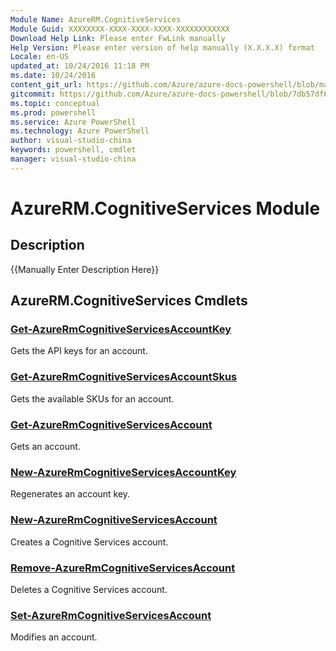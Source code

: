 ```yaml
---
Module Name: AzureRM.CognitiveServices
Module Guid: XXXXXXXX-XXXX-XXXX-XXXX-XXXXXXXXXXXX
Download Help Link: Please enter FwLink manually
Help Version: Please enter version of help manually (X.X.X.X) format
Locale: en-US
updated_at: 10/24/2016 11:18 PM
ms.date: 10/24/2016
content_git_url: https://github.com/Azure/azure-docs-powershell/blob/master/azureps-cmdlets-docs/ResourceManager/AzureRM.CognitiveServices/v0.4.0/AzureRM.CognitiveServices.md
gitcommit: https://github.com/Azure/azure-docs-powershell/blob/7db57df6b5e709a7c001e6de362a1240d7583ae8/azureps-cmdlets-docs/ResourceManager/AzureRM.CognitiveServices/v0.4.0/AzureRM.CognitiveServices.md
ms.topic: conceptual
ms.prod: powershell
ms.service: Azure PowerShell
ms.technology: Azure PowerShell
author: visual-studio-china
keywords: powershell, cmdlet
manager: visual-studio-china
---
```


# AzureRM.CognitiveServices Module
## Description
{{Manually Enter Description Here}}

## AzureRM.CognitiveServices Cmdlets
### [Get-AzureRmCognitiveServicesAccountKey](.\Get-AzureRmCognitiveServicesAccountKey.md)
Gets the API keys for an account.


### [Get-AzureRmCognitiveServicesAccountSkus](.\Get-AzureRmCognitiveServicesAccountSkus.md)
Gets the available SKUs for an account.


### [Get-AzureRmCognitiveServicesAccount](.\Get-AzureRmCognitiveServicesAccount.md)
Gets an account.


### [New-AzureRmCognitiveServicesAccountKey](.\New-AzureRmCognitiveServicesAccountKey.md)
Regenerates an account key.


### [New-AzureRmCognitiveServicesAccount](.\New-AzureRmCognitiveServicesAccount.md)
Creates a Cognitive Services account.


### [Remove-AzureRmCognitiveServicesAccount](.\Remove-AzureRmCognitiveServicesAccount.md)
Deletes a Cognitive Services account.


### [Set-AzureRmCognitiveServicesAccount](.\Set-AzureRmCognitiveServicesAccount.md)
Modifies an account.



